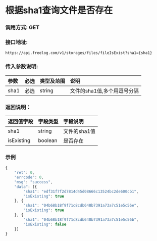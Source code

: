# 根据sha1查询文件是否存在

### 调用方式: GET

### 接口地址:

```
https://api.freelog.com/v1/storages/files/fileIsExist?sha1={sha1}
```

### 传入参数说明:

| 参数 | 必选 | 类型及范围 | 说明 |
| :--- | :--- | :--- | :--- |
| sha1 | 必选 | string | 文件的sha1值,多个用逗号分隔 |


### 返回说明：

| 返回值字段 | 字段类型 | 字段说明 |
| :--- | :--- | :--- |
| sha1 | string | 文件的sha1值 |
| isExisting | boolean | 是否存在 |


### 示例

```js
{
	"ret": 0,
	"errcode": 0,
	"msg": "success",
	"data": [{
		"sha1": "edf31f7f2d7814d45d08666c13524bc2de600cb1",
		"isExisting": true
	}, {
		"sha1": "04b68b18f9f71c8cdb648b7391a73a7c51e5c56e",
		"isExisting": true
	}, {
		"sha1": "04b68b18f9f71c8cdb648b7391a73a7c51e5c56b",
		"isExisting": false
	}]
}
```
